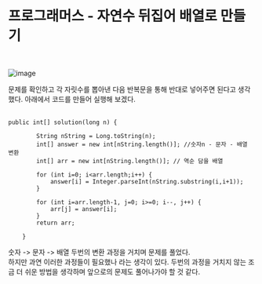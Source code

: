 # 프로그래머스 - 자연수 뒤집어 배열로 만들기
<br>

![image](https://user-images.githubusercontent.com/108318494/221417930-775fc828-9c58-4843-b652-7d51306cc145.png)


문제를 확인하고 각 자릿수를 뽑아낸 다음 반복문을 통해 반대로 넣어주면 된다고 생각했다. 
아래에서 코드를 만들어 실행해 보겠다.<br><br>


```agsl
public int[] solution(long n) {
        
        String nString = Long.toString(n);
        int[] answer = new int[nString.length()]; //숫자n - 문자 - 배열 변환
        int[] arr = new int[nString.length()]; // 역순 담을 배열

        for (int i=0; i<arr.length;i++) {
            answer[i] = Integer.parseInt(nString.substring(i,i+1));
        }

        for (int i=arr.length-1, j=0; i>=0; i--, j++) {
            arr[j] = answer[i];
        }
        return arr;
        
    }
```
숫자 -> 문자 -> 배열 두번의 변환 과정을 거치며 문제를 풀었다.<br>
하지만 과연 이러한 과정들이 필요했나 라는 생각이 있다. 두번의 과정을 거치지 않는 조금 더 쉬운 방법을 생각하며 앞으로의 문제도 풀어나가야 할 것 같다.


